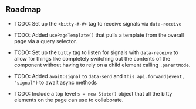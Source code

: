 ## Roadmap 

- TODO: Set up the `<bitty-#-#>` tag to receive signals
via `data-receive`

- TODO: Added `usePageTemplate()` that pulls
a template from the overall page via
a query selector.

- TODO: Set up the `bitty` tag to listen
for signals with `data-receive` to allow
for things like completely switching out
the contents of the component without
having to rely on a child element calling
`.parentNode`. 

- TODO: Added `await:signal` to `data-send`
and `this.api.forward(event, "signal")`
to await async methods

- TODO: Include a top level `s = new State()`
object that all the bitty elements
on the page can use to collaborate. 
